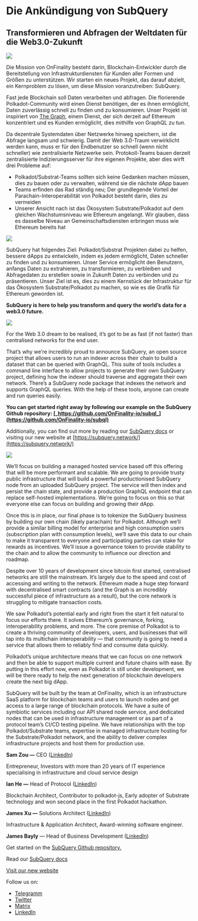 # Die Ankündigung von SubQuery

## Transformieren und Abfragen der Weltdaten für die Web3.0-Zukunft

![](https://miro.medium.com/max/1400/1*J5u22qNxndcuCrFJ1mfGqg.png)

Die Mission von OnFinality besteht darin, Blockchain-Entwickler durch die Bereitstellung von Infrastrukturdiensten für Kunden aller Formen und Größen zu unterstützen. Wir starten ein neues Projekt, das darauf abzielt, ein Kernproblem zu lösen, um diese Mission voranzutreiben: SubQuery.

Fast jede Blockchain soll Daten verarbeiten und abfragen. Die florierende Polkadot-Community wird einen Dienst benötigen, der es ihnen ermöglicht, Daten zuverlässig schnell zu finden und zu konsumieren. Unser Projekt ist inspiriert von [The Graph](https://thegraph.com/), einem Dienst, der sich derzeit auf Ethereum konzentriert und es Kunden ermöglicht, dies mithilfe von GraphQL zu tun.

Da dezentrale Systemdaten über Netzwerke hinweg speichern, ist die Abfrage langsam und schwierig. Damit der Web 3.0-Traum verwirklicht werden kann, muss er für den Endbenutzer so schnell (wenn nicht schneller) wie zentralisierte Netzwerke sein. Protokoll-Teams bauen derzeit zentralisierte Indizierungsserver für ihre eigenen Projekte, aber dies wirft drei Probleme auf:

- Polkadot/Substrat-Teams sollten sich keine Gedanken machen müssen, dies zu bauen oder zu verwalten, während sie die nächste dApp bauen
- Teams erfinden das Rad ständig neu; Der grundlegende Vorteil der Parachain-Interoperabilität von Polkadot besteht darin, dies zu vermeiden
- Unserer Ansicht nach ist das Ökosystem Substrate/Polkadot auf dem gleichen Wachstumsniveau wie Ethereum angelangt. Wir glauben, dass es dasselbe Niveau an Gemeinschaftsdiensten erbringen muss wie Ethereum bereits hat

![](https://miro.medium.com/max/1400/1*l4b4BXWkczVDaHyv30lLQQ.png)

SubQuery hat folgendes Ziel: Polkadot/Substrat Projekten dabei zu helfen, bessere dApps zu entwickeln, indem es jedem ermöglicht, Daten schneller zu finden und zu konsumieren. Unser Service ermöglicht den Benutzern, anfangs Daten zu extrahieren, zu transformieren, zu verbleiben und Abfragedaten zu erstellen sowie in Zukunft Daten zu verbinden und zu präsentieren. Unser Ziel ist es, dies zu einem Kernstück der Infrastruktur für das Ökosystem Substrate/Polkadot zu machen, so wie es die Grafik für Ethereum geworden ist.

**SubQuery is here to help you transform and query the world’s data for a web3.0 future.**

![](https://miro.medium.com/max/1000/1*IHstJG-hBwQzicLdWkGR5w.png)

For the Web 3.0 dream to be realised, it’s got to be as fast (if not faster) than centralised networks for the end user.

That’s why we’re incredibly proud to announce SubQuery, an open source project that allows users to run an indexer across their chain to build a dataset that can be queried with GraphQL. This suite of tools includes a command line interface to allow projects to generate their own SubQuery project, defining how the indexer should traverse and aggregate their own network. There’s a SubQuery node package that indexes the network and supports GraphQL queries. With the help of these tools, anyone can create and run queries easily.

**You can get started right away by following our example on the SubQuery Github repository: [_https://github.com/OnFinality-io/subql_](https://github.com/OnFinality-io/subql)**

Additionally, you can find out more by reading our [SubQuery docs](https://doc.subquery.network/) or visiting our new website at [https://subquery.network/](https://subquery.network/)

![](https://miro.medium.com/max/1000/1*3oA1Hvns1vrImTsmowO_Jw.png)

We’ll focus on building a managed hosted service based off this offering that will be more performant and scalable. We are going to provide trusty public infrastructure that will build a powerful productionised SubQuery node from an uploaded SubQuery project. The service will then index and persist the chain state, and provide a production GraphQL endpoint that can replace self-hosted implementations. We’re going to focus on this so that everyone else can focus on building and growing their dApp.

Once this is in place, our final phase is to tokenize the SubQuery business by building our own chain (likely parachain) for Polkadot. Although we’ll provide a similar billing model for enterprise and high consumption users (subscription plan with consumption levels), we’ll save this data to our chain to make it transparent to everyone and participating parties can stake for rewards as incentives. We’ll issue a governance token to provide stability to the chain and to allow the community to influence our direction and roadmap.

Despite over 10 years of development since bitcoin first started, centralised networks are still the mainstream. It’s largely due to the speed and cost of accessing and writing to the network. Ethereum made a huge step forward with decentralised smart contracts (and the Graph is an incredibly successful piece of infrastructure as a result), but the core network is struggling to mitigate transaction costs.

We saw Polkadot’s potential early and right from the start it felt natural to focus our efforts there. It solves Ethereum’s governance, forking, interoperability problems, and more. The core premise of Polkadot is to create a thriving community of developers, users, and businesses that will tap into its multichain interoperability — that community is going to need a service that allows them to reliably find and consume data quickly.

Polkadot’s unique architecture means that we can focus on one network and then be able to support multiple current and future chains with ease. By putting in this effort now, even as Polkadot is still under development, we will be there ready to help the next generation of blockchain developers create the next big dApp.

SubQuery will be built by the team at OnFinality, which is an infrastructure SaaS platform for blockchain teams and users to launch nodes and get access to a large range of blockchain protocols. We have a suite of symbiotic services including our API shared node service, and dedicated nodes that can be used in infrastructure management or as part of a protocol team’s CI/CD testing pipeline. We have relationships with the top Polkadot/Substrate teams, expertise in managed infrastructure hosting for the Substrate/Polkadot network, and the ability to deliver complex infrastructure projects and host them for production use.

**Sam Zou —** CEO ([LinkedIn](https://www.linkedin.com/in/sam-zou-5b8169a/))

Entrepreneur, Investors with more than 20 years of IT experience specialising in infrastructure and cloud service design

**Ian He —** Head of Protocol ([LinkedIn](https://www.linkedin.com/in/yin-he-7a266345/))

Blockchain Architect, Contributor to polkadot-js, Early adopter of Substrate technology and won second place in the first Polkadot hackathon.

**James Xu —** Solutions Architect ([LinkedIn](https://www.linkedin.com/in/zhexu/))

Infrastructure & Application Architect, Award-winning software engineer.

**James Bayly** — Head of Business Development ([LinkedIn](https://www.linkedin.com/in/james-bayly/))

Get started on the [SubQuery Github repository.](https://github.com/OnFinality-io/subql)

Read our [SubQuery docs](https://doc.subquery.network/)

[Visit our new website](https://subquery.network/)

Follow us on:

- [Telegramm](https://t.me/subquerynetwork)
- [Twitter](https://twitter.com/subquerynetwork)
- [Matrix](https://matrix.to/#/%23subquery:matrix.org)
- [LinkedIn](https://www.linkedin.com/company/subquery)
